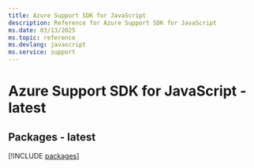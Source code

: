 ```yaml
---
title: Azure Support SDK for JavaScript
description: Reference for Azure Support SDK for JavaScript
ms.date: 03/13/2025
ms.topic: reference
ms.devlang: javascript
ms.service: support
---
```

# Azure Support SDK for JavaScript - latest
## Packages - latest
[!INCLUDE [packages](support-index.md)]